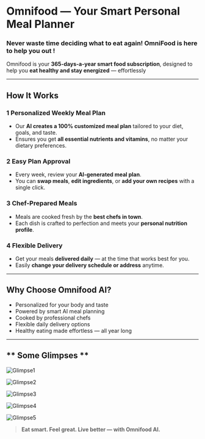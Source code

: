 # **Omnifood — Your Smart Personal Meal Planner**

### Never waste time deciding what to eat again! OmniFood is here to help you out !

Omnifood is your **365-days-a-year smart food subscription**, designed to help you **eat healthy and stay energized** — effortlessly

---

## **How It Works**

### 1️ **Personalized Weekly Meal Plan**

- Our **AI creates a 100% customized meal plan** tailored to your diet, goals, and taste.
- Ensures you get **all essential nutrients and vitamins**, no matter your dietary preferences.

### 2️ **Easy Plan Approval**

- Every week, review your **AI-generated meal plan**.
- You can **swap meals**, **edit ingredients**, or **add your own recipes** with a single click.

### 3️ **Chef-Prepared Meals**

- Meals are cooked fresh by the **best chefs in town**.
- Each dish is crafted to perfection and meets your **personal nutrition profile**.

### 4️ **Flexible Delivery**

- Get your meals **delivered daily** — at the time that works best for you.
- Easily **change your delivery schedule or address** anytime.

---

## **Why Choose Omnifood AI?**

- Personalized for your body and taste
- Powered by smart AI meal planning
- Cooked by professional chefs
- Flexible daily delivery options
- Healthy eating made effortless — all year long

---

## ** Some Glimpses **

![Glimpse1](img/glimpses/Screenshot%202025-10-04%20at%2010.26.38 PM.png)

![Glimpse2](img/glimpses/Screenshot%202025-10-04%20at%2010.26.53 PM.png)

![Glimpse3](img/glimpses/Screenshot%202025-10-04%20at%2010.27.03 PM.png)

![Glimpse4](img/glimpses/Screenshot%202025-10-04%20at%2010.27.12 PM.png)

![Glimpse5](img/glimpses/Screenshot%202025-10-04%20at%2010.28.11 PM.png)

> **Eat smart. Feel great. Live better — with Omnifood AI.**
